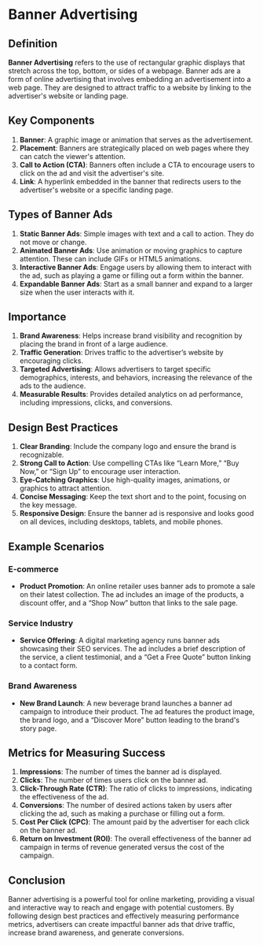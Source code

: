 # Banner Advertising

## Definition
**Banner Advertising** refers to the use of rectangular graphic displays that stretch across the top, bottom, or sides of a webpage. Banner ads are a form of online advertising that involves embedding an advertisement into a web page. They are designed to attract traffic to a website by linking to the advertiser's website or landing page.

## Key Components
1. **Banner**: A graphic image or animation that serves as the advertisement.
2. **Placement**: Banners are strategically placed on web pages where they can catch the viewer's attention.
3. **Call to Action (CTA)**: Banners often include a CTA to encourage users to click on the ad and visit the advertiser's site.
4. **Link**: A hyperlink embedded in the banner that redirects users to the advertiser's website or a specific landing page.

## Types of Banner Ads
1. **Static Banner Ads**: Simple images with text and a call to action. They do not move or change.
2. **Animated Banner Ads**: Use animation or moving graphics to capture attention. These can include GIFs or HTML5 animations.
3. **Interactive Banner Ads**: Engage users by allowing them to interact with the ad, such as playing a game or filling out a form within the banner.
4. **Expandable Banner Ads**: Start as a small banner and expand to a larger size when the user interacts with it.

## Importance
1. **Brand Awareness**: Helps increase brand visibility and recognition by placing the brand in front of a large audience.
2. **Traffic Generation**: Drives traffic to the advertiser’s website by encouraging clicks.
3. **Targeted Advertising**: Allows advertisers to target specific demographics, interests, and behaviors, increasing the relevance of the ads to the audience.
4. **Measurable Results**: Provides detailed analytics on ad performance, including impressions, clicks, and conversions.

## Design Best Practices
1. **Clear Branding**: Include the company logo and ensure the brand is recognizable.
2. **Strong Call to Action**: Use compelling CTAs like “Learn More,” “Buy Now,” or “Sign Up” to encourage user interaction.
3. **Eye-Catching Graphics**: Use high-quality images, animations, or graphics to attract attention.
4. **Concise Messaging**: Keep the text short and to the point, focusing on the key message.
5. **Responsive Design**: Ensure the banner ad is responsive and looks good on all devices, including desktops, tablets, and mobile phones.

## Example Scenarios
### E-commerce
- **Product Promotion**: An online retailer uses banner ads to promote a sale on their latest collection. The ad includes an image of the products, a discount offer, and a “Shop Now” button that links to the sale page.

### Service Industry
- **Service Offering**: A digital marketing agency runs banner ads showcasing their SEO services. The ad includes a brief description of the service, a client testimonial, and a “Get a Free Quote” button linking to a contact form.

### Brand Awareness
- **New Brand Launch**: A new beverage brand launches a banner ad campaign to introduce their product. The ad features the product image, the brand logo, and a “Discover More” button leading to the brand's story page.

## Metrics for Measuring Success
1. **Impressions**: The number of times the banner ad is displayed.
2. **Clicks**: The number of times users click on the banner ad.
3. **Click-Through Rate (CTR)**: The ratio of clicks to impressions, indicating the effectiveness of the ad.
4. **Conversions**: The number of desired actions taken by users after clicking the ad, such as making a purchase or filling out a form.
5. **Cost Per Click (CPC)**: The amount paid by the advertiser for each click on the banner ad.
6. **Return on Investment (ROI)**: The overall effectiveness of the banner ad campaign in terms of revenue generated versus the cost of the campaign.

## Conclusion
Banner advertising is a powerful tool for online marketing, providing a visual and interactive way to reach and engage with potential customers. By following design best practices and effectively measuring performance metrics, advertisers can create impactful banner ads that drive traffic, increase brand awareness, and generate conversions.

